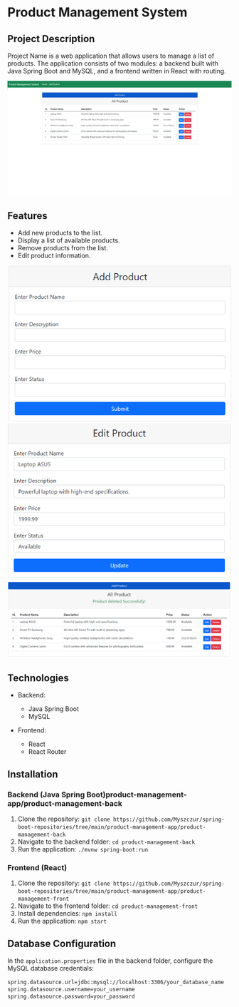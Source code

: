 # Product Management System

## Project Description

Project Name is a web application that allows users to manage a list of products. The application consists of two modules: a backend built with Java Spring Boot and MySQL, and a frontend written in React with routing.

![Alt text](src/assets/Screenshot_1.png)

## Features

- Add new products to the list.
- Display a list of available products.
- Remove products from the list.
- Edit product information.

![Alt text](src/assets/Screenshot_2.png)
![Alt text](src/assets/Screenshot_3.png)
![Alt text](src/assets/Screenshot_4.png)

## Technologies

- Backend:

  - Java Spring Boot
  - MySQL

- Frontend:
  - React
  - React Router

## Installation

### Backend (Java Spring Boot)product-management-app/product-management-back

1. Clone the repository: `git clone https://github.com/Myszczur/spring-boot-repositories/tree/main/product-management-app/product-management-back`
2. Navigate to the backend folder: `cd product-management-back`
3. Run the application: `./mvnw spring-boot:run`

### Frontend (React)

1. Clone the repository: `git clone https://github.com/Myszczur/spring-boot-repositories/tree/main/product-management-app/product-management-front`
2. Navigate to the frontend folder: `cd product-management-front`
3. Install dependencies: `npm install`
4. Run the application: `npm start`

## Database Configuration

In the `application.properties` file in the backend folder, configure the MySQL database credentials:

```properties
spring.datasource.url=jdbc:mysql://localhost:3306/your_database_name
spring.datasource.username=your_username
spring.datasource.password=your_password
```
